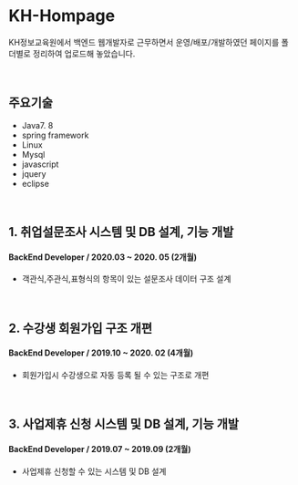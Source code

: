 # KH-Hompage
KH정보교육원에서 백엔드 웹개발자로 근무하면서 운영/배포/개발하였던 페이지를 폴더별로 정리하여 업로드해 놓았습니다. 

<br>

## 주요기술 
- Java7. 8
- spring framework
- Linux
- Mysql
- javascript
- jquery
- eclipse

<br>

## 1. 취업설문조사 시스템 및 DB 설계, 기능 개발
#### BackEnd Developer / 2020.03 ~ 2020. 05 (2개월)
* 객관식,주관식,표형식의 항목이 있는 설문조사 데이터 구조 설계

<br>

## 2. 수강생 회원가입 구조 개편
#### BackEnd Developer / 2019.10 ~ 2020. 02 (4개월)
* 회원가입시 수강생으로 자동 등록 될 수 있는 구조로 개편

<br>

## 3. 사업제휴 신청 시스템 및 DB 설계, 기능 개발
#### BackEnd Developer / 2019.07 ~ 2019.09 (2개월)
* 사업제휴 신청할 수 있는 시스템 및 DB 설계
